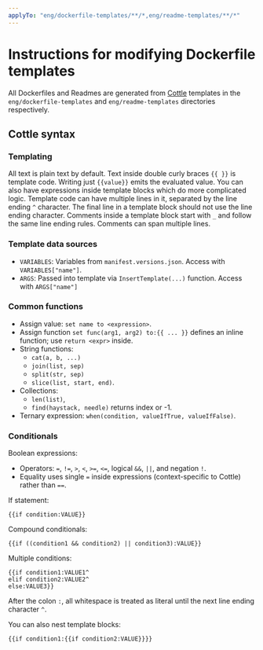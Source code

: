 ```yaml
---
applyTo: "eng/dockerfile-templates/**/*,eng/readme-templates/**/*"
---
```


# Instructions for modifying Dockerfile templates

All Dockerfiles and Readmes are generated from [Cottle](https://github.com/r3c/cottle) templates in
the `eng/dockerfile-templates` and `eng/readme-templates` directories respectively.

## Cottle syntax

### Templating

All text is plain text by default.  Text inside double curly braces `{{ }}` is template code.
Writing just `{{value}}` emits the evaluated value.
You can also have expressions inside template blocks which do more complicated logic.
Template code can have multiple lines in it, separated by the line ending `^` character.
The final line in a template block should not use the line ending character.
Comments inside a template block start with `_` and follow the same line ending rules.
Comments can span multiple lines.

### Template data sources

- `VARIABLES`: Variables from `manifest.versions.json`. Access with `VARIABLES["name"]`.
- `ARGS`: Passed into template via `InsertTemplate(...)` function. Access with `ARGS["name"]`

### Common functions

- Assign value: `set name to <expression>`.
- Assign function `set func(arg1, arg2) to:{{ ... }}` defines an inline function; use `return <expr>` inside.
- String functions:
  - `cat(a, b, ...)`
  - `join(list, sep)`
  - `split(str, sep)`
  - `slice(list, start, end)`.
- Collections:
  - `len(list)`,
  - `find(haystack, needle)` returns index or -1.
- Ternary expression: `when(condition, valueIfTrue, valueIfFalse)`.

### Conditionals

Boolean expressions:

- Operators: `=`, `!=`, `>`, `<`, `>=`, `<=`, logical `&&`, `||`, and negation `!`.
- Equality uses single `=` inside expressions (context-specific to Cottle) rather than `==`.

If statement:

```cottle
{{if condition:VALUE}}
```

Compound conditionals:

```cottle
{{if ((condition1 && condition2) || condition3):VALUE}}
```

Multiple conditions:

```cottle
{{if condition1:VALUE1^
elif condition2:VALUE2^
else:VALUE3}}
```

After the colon `:`, all whitespace is treated as literal until the next line ending character `^`.

You can also nest template blocks:

```cottle
{{if condition1:{{if condition2:VALUE}}}}
```
